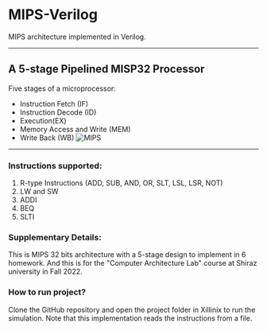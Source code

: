 # MIPS-Verilog
MIPS architecture implemented in Verilog.

-----

## A 5-stage Pipelined MISP32 Processor
Five stages of a microprocessor: 
- Instruction Fetch (IF)
- Instruction Decode (ID)
- Execution(EX) 
- Memory Access and Write (MEM) 
- Write Back (WB)
![MIPS](https://user-images.githubusercontent.com/93030419/215577717-bc5c4d0b-d224-41eb-86b9-c2acf24af725.jpg)


-----

### Instructions supported:
1. R-type Instructions (ADD, SUB, AND, OR, SLT, LSL, LSR, NOT)
2. LW and SW
3. ADDI
4. BEQ
5. SLTI


### Supplementary Details:

This is MIPS 32 bits architecture with a 5-stage design to implement in 6 homework. And this is for the "Computer Architecture Lab" course at Shiraz university in Fall 2022.



### How to run project?

Clone the GitHub repository and open the project folder in Xillinix to run the simulation. Note that this implementation reads the instructions from a file.
